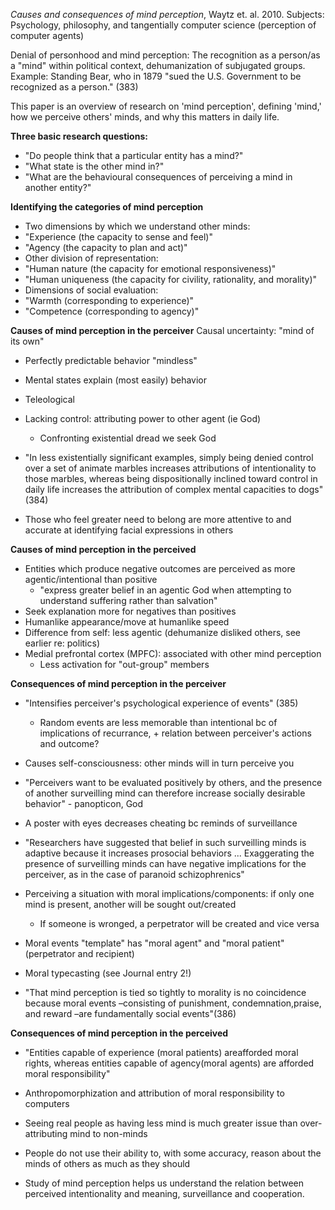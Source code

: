 *Causes and consequences of mind perception*, Waytz et. al. 2010. 
Subjects: Psychology, philosophy, and tangentially computer science (perception of computer agents)

Denial of personhood and mind perception: 
The recognition as a person/as a "mind" within political context, dehumanization of subjugated groups. Example: Standing Bear, who in 1879 "sued the U.S. Government to be recognized as a person." (383)

This paper is an overview of research on 'mind perception', defining 'mind,' how we perceive others' minds, and why this matters in daily life. 

**Three basic research questions:** 
- "Do people think that a particular entity has a mind?"
- "What state is the other mind in?" 
- "What are the behavioural consequences of perceiving a mind in another entity?"

**Identifying the categories of mind perception**
- Two dimensions by which we understand other minds: 
- "Experience (the capacity to sense and feel)"
- "Agency (the capacity to plan and act)"
- Other division of representation: 
- "Human nature (the capacity for emotional responsiveness)"
- "Human uniqueness (the capacity for civility, rationality, and morality)"
- Dimensions of social evaluation:
- "Warmth (corresponding to experience)"
- "Competence (corresponding to agency)"

**Causes of mind perception in the perceiver**
Causal uncertainty: "mind of its own" 
- Perfectly predictable behavior "mindless"
- Mental states explain (most easily) behavior
- Teleological
- Lacking control: attributing power to other agent (ie God)
	- Confronting existential dread we seek God
- "In less existentially significant examples, simply being denied control over a set of animate marbles increases attributions of intentionality to those marbles, whereas being dispositionally inclined toward control in daily life increases the attribution of complex mental capacities to dogs" (384)

- Those who feel greater need to belong are more attentive to and accurate at identifying facial expressions in others

**Causes of mind perception in the perceived**
- Entities which produce negative outcomes are perceived as more agentic/intentional than positive
	- "express greater belief in an agentic God when attempting to understand suffering rather than salvation" 
- Seek explanation more for negatives than positives
- Humanlike appearance/move at humanlike speed
- Difference from self: less agentic (dehumanize disliked others, see earlier re: politics)
- Medial prefrontal cortex (MPFC): associated with other mind perception 
	- Less activation for "out-group" members

**Consequences of mind perception in the perceiver**
- "Intensifies perceiver's psychological experience of events" (385)
	- Random events are less memorable than intentional bc of implications of recurrance, + relation between perceiver's actions and outcome?
- Causes self-consciousness: other minds will in turn perceive you 
- "Perceivers want to be evaluated positively by others, and the presence of another surveilling mind can therefore increase socially desirable behavior" - panopticon, God
- A poster with eyes decreases cheating bc reminds of surveillance
- "Researchers have suggested that belief in such surveilling minds is adaptive because it increases prosocial behaviors ... Exaggerating the presence of surveilling minds can have negative implications for the perceiver, as in the case of paranoid schizophrenics"

- Perceiving a situation with moral implications/components: if only one mind is present, another will be sought out/created
	- If someone is wronged, a perpetrator will be created and vice versa
- Moral events "template" has "moral agent" and "moral patient" (perpetrator and recipient)

- Moral typecasting (see Journal entry 2!)
- "That mind perception is tied so tightly to morality is no coincidence because moral events –consisting of punishment, condemnation,praise, and reward –are fundamentally social events"(386)

**Consequences of mind perception in the perceived**
- "Entities capable of experience (moral patients) areafforded moral rights, whereas entities capable of agency(moral agents) are afforded moral responsibility"

- Anthropomorphization and attribution of moral responsibility to computers

- Seeing real people as having less mind is much greater issue than over-attributing mind to non-minds

- People do not use their ability to, with some accuracy, reason about the minds of others as much as they should 

- Study of mind perception helps us understand the relation between perceived intentionality and meaning, surveillance and cooperation. 






